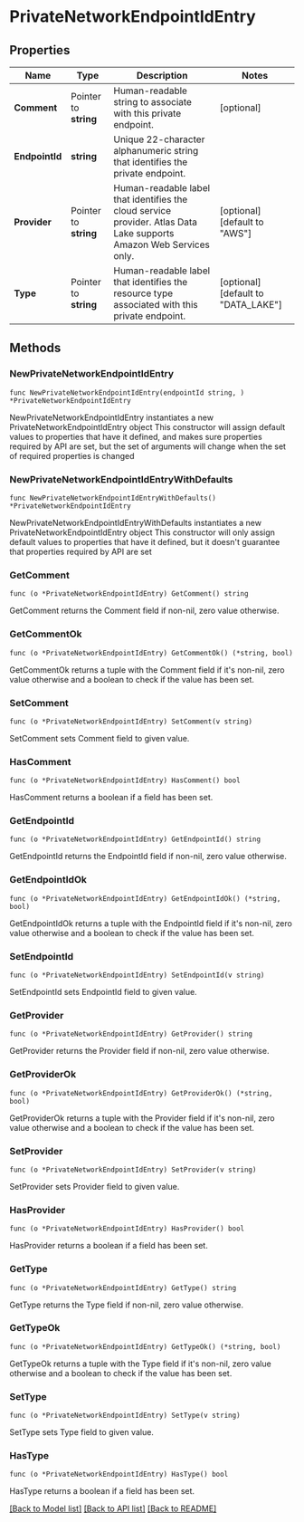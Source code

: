 # PrivateNetworkEndpointIdEntry

## Properties

Name | Type | Description | Notes
------------ | ------------- | ------------- | -------------
**Comment** | Pointer to **string** | Human-readable string to associate with this private endpoint. | [optional] 
**EndpointId** | **string** | Unique 22-character alphanumeric string that identifies the private endpoint. | 
**Provider** | Pointer to **string** | Human-readable label that identifies the cloud service provider. Atlas Data Lake supports Amazon Web Services only. | [optional] [default to "AWS"]
**Type** | Pointer to **string** | Human-readable label that identifies the resource type associated with this private endpoint. | [optional] [default to "DATA_LAKE"]

## Methods

### NewPrivateNetworkEndpointIdEntry

`func NewPrivateNetworkEndpointIdEntry(endpointId string, ) *PrivateNetworkEndpointIdEntry`

NewPrivateNetworkEndpointIdEntry instantiates a new PrivateNetworkEndpointIdEntry object
This constructor will assign default values to properties that have it defined,
and makes sure properties required by API are set, but the set of arguments
will change when the set of required properties is changed

### NewPrivateNetworkEndpointIdEntryWithDefaults

`func NewPrivateNetworkEndpointIdEntryWithDefaults() *PrivateNetworkEndpointIdEntry`

NewPrivateNetworkEndpointIdEntryWithDefaults instantiates a new PrivateNetworkEndpointIdEntry object
This constructor will only assign default values to properties that have it defined,
but it doesn't guarantee that properties required by API are set

### GetComment

`func (o *PrivateNetworkEndpointIdEntry) GetComment() string`

GetComment returns the Comment field if non-nil, zero value otherwise.

### GetCommentOk

`func (o *PrivateNetworkEndpointIdEntry) GetCommentOk() (*string, bool)`

GetCommentOk returns a tuple with the Comment field if it's non-nil, zero value otherwise
and a boolean to check if the value has been set.

### SetComment

`func (o *PrivateNetworkEndpointIdEntry) SetComment(v string)`

SetComment sets Comment field to given value.

### HasComment

`func (o *PrivateNetworkEndpointIdEntry) HasComment() bool`

HasComment returns a boolean if a field has been set.

### GetEndpointId

`func (o *PrivateNetworkEndpointIdEntry) GetEndpointId() string`

GetEndpointId returns the EndpointId field if non-nil, zero value otherwise.

### GetEndpointIdOk

`func (o *PrivateNetworkEndpointIdEntry) GetEndpointIdOk() (*string, bool)`

GetEndpointIdOk returns a tuple with the EndpointId field if it's non-nil, zero value otherwise
and a boolean to check if the value has been set.

### SetEndpointId

`func (o *PrivateNetworkEndpointIdEntry) SetEndpointId(v string)`

SetEndpointId sets EndpointId field to given value.


### GetProvider

`func (o *PrivateNetworkEndpointIdEntry) GetProvider() string`

GetProvider returns the Provider field if non-nil, zero value otherwise.

### GetProviderOk

`func (o *PrivateNetworkEndpointIdEntry) GetProviderOk() (*string, bool)`

GetProviderOk returns a tuple with the Provider field if it's non-nil, zero value otherwise
and a boolean to check if the value has been set.

### SetProvider

`func (o *PrivateNetworkEndpointIdEntry) SetProvider(v string)`

SetProvider sets Provider field to given value.

### HasProvider

`func (o *PrivateNetworkEndpointIdEntry) HasProvider() bool`

HasProvider returns a boolean if a field has been set.

### GetType

`func (o *PrivateNetworkEndpointIdEntry) GetType() string`

GetType returns the Type field if non-nil, zero value otherwise.

### GetTypeOk

`func (o *PrivateNetworkEndpointIdEntry) GetTypeOk() (*string, bool)`

GetTypeOk returns a tuple with the Type field if it's non-nil, zero value otherwise
and a boolean to check if the value has been set.

### SetType

`func (o *PrivateNetworkEndpointIdEntry) SetType(v string)`

SetType sets Type field to given value.

### HasType

`func (o *PrivateNetworkEndpointIdEntry) HasType() bool`

HasType returns a boolean if a field has been set.


[[Back to Model list]](../README.md#documentation-for-models) [[Back to API list]](../README.md#documentation-for-api-endpoints) [[Back to README]](../README.md)


